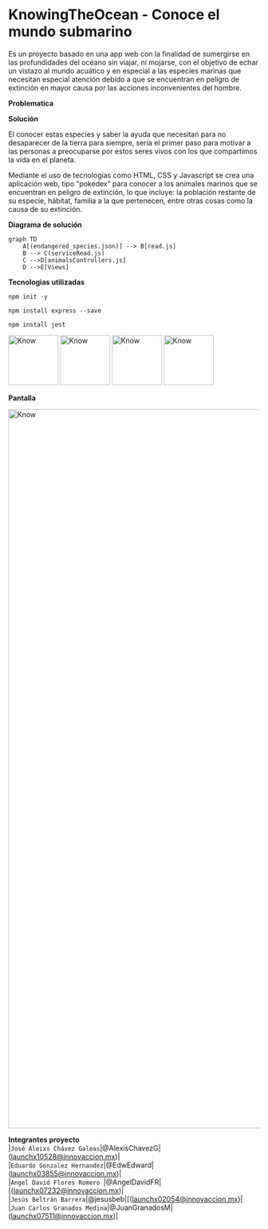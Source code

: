 # KnowingTheOcean - Conoce el mundo submarino

Es un proyecto basado en una app web con la finalidad de sumergirse en las profundidades del océano sin viajar, ni mojarse, con el objetivo de echar un vistazo al mundo acuático y en especial a las especies marinas que necesitan especial atención debido a que se encuentran en peligro de extinción en mayor causa por las acciones inconvenientes del hombre.

**Problematica**

**Solución**

El conocer estas especies y saber la ayuda que necesitan para no desaparecer de la tierra para siempre, sería el primer paso para motivar a las personas a preocuparse por estos seres vivos con los que compartimos la vida en el planeta.

Mediante el uso de tecnologías como HTML, CSS y Javascript se crea una aplicación web, tipo “pokedex” para conocer a los animales marinos que se encuentran en peligro de extinción, lo que incluye: la población restante de su especie, hábitat, familia a la que pertenecen, entre otras cosas como la causa de su extinción.

**Diagrama de solución**

```mermaid
graph TD
    A[(endangered_species.json)] --> B[read.js]
    B --> C(serviceRead.js)
    C -->D[animalsControllers.js]
    D -->E[Views]
```

**Tecnologias utilizadas**
```
npm init -y  
```
```
npm install express --save  
```
```
npm install jest  
```
<img width="100" alt="Know" src="https://user-images.githubusercontent.com/99348169/168500015-610ff0d3-e1f5-481a-a080-0772277b03ea.png">
<img width="100" alt="Know" src="https://user-images.githubusercontent.com/99348169/168501322-0ff611c0-10eb-4c17-8ca7-fde8cb493351.png">
<img width="100" alt="Know" src="https://user-images.githubusercontent.com/99348169/168501342-ebc78840-b77c-44c5-b7dc-c323a716c37f.png">
<img width="100" alt="Know" src="https://user-images.githubusercontent.com/99348169/168501402-0afcaead-e432-4920-8896-8da946f63b03.png">


**Pantalla**  

<img width="1440" alt="Know" src="https://user-images.githubusercontent.com/99348169/168503662-b9045b2d-afbf-4c71-8a72-b5314270428a.png"> 


**Integrantes proyecto**  
|`José Aleixs Chávez Galeas`|@AlexisChavezG|(launchx10528@innovaccion.mx)|  
|`Eduardo Gonzalez Hernandez`|@EdwEdward|(launchx03855@innovaccion.mx)|  
|`Angel David Flores Romero `|@AngelDavidFR|[(launchx07232@innovaccion.mx)|  
|`Jesús Beltrán Barrera`|@jesusbeb|[(launchx02054@innovaccion.mx)|  
|`Juan Carlos Granados Medina`|@JuanGranadosM|(launchx07511@innovaccion.mx)|  
